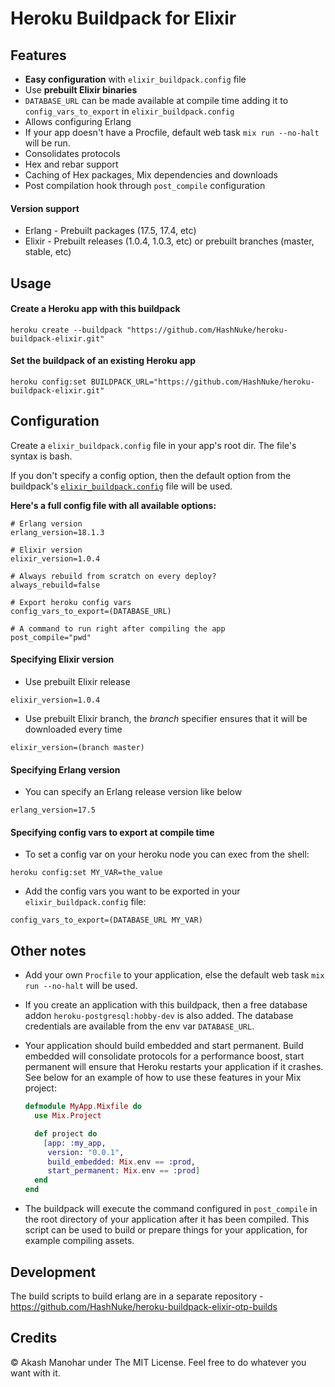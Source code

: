 # Heroku Buildpack for Elixir

## Features

* **Easy configuration** with `elixir_buildpack.config` file
* Use **prebuilt Elixir binaries**
* `DATABASE_URL` can be made available at compile time adding it to `config_vars_to_export` in `elixir_buildpack.config`
* Allows configuring Erlang
* If your app doesn't have a Procfile, default web task `mix run --no-halt` will be run.
* Consolidates protocols
* Hex and rebar support
* Caching of Hex packages, Mix dependencies and downloads
* Post compilation hook through `post_compile` configuration


#### Version support

* Erlang - Prebuilt packages (17.5, 17.4, etc)
* Elixir - Prebuilt releases (1.0.4, 1.0.3, etc) or prebuilt branches (master, stable, etc)


## Usage

#### Create a Heroku app with this buildpack

```
heroku create --buildpack "https://github.com/HashNuke/heroku-buildpack-elixir.git"
```

#### Set the buildpack of an existing Heroku app

```
heroku config:set BUILDPACK_URL="https://github.com/HashNuke/heroku-buildpack-elixir.git"
```

## Configuration

Create a `elixir_buildpack.config` file in your app's root dir. The file's syntax is bash.

If you don't specify a config option, then the default option from the buildpack's [`elixir_buildpack.config`](https://github.com/HashNuke/heroku-buildpack-elixir/blob/master/elixir_buildpack.config) file will be used.


__Here's a full config file with all available options:__

```
# Erlang version
erlang_version=18.1.3

# Elixir version
elixir_version=1.0.4

# Always rebuild from scratch on every deploy?
always_rebuild=false

# Export heroku config vars
config_vars_to_export=(DATABASE_URL)

# A command to run right after compiling the app
post_compile="pwd"
```


#### Specifying Elixir version

* Use prebuilt Elixir release

```
elixir_version=1.0.4
```

* Use prebuilt Elixir branch, the *branch* specifier ensures that it will be downloaded every time

```
elixir_version=(branch master)
```

#### Specifying Erlang version

* You can specify an Erlang release version like below

```
erlang_version=17.5
```

#### Specifying config vars to export at compile time

* To set a config var on your heroku node you can exec from the shell:

```
heroku config:set MY_VAR=the_value
```

* Add the config vars you want to be exported in your `elixir_buildpack.config` file:

```
config_vars_to_export=(DATABASE_URL MY_VAR)
```

## Other notes

* Add your own `Procfile` to your application, else the default web task `mix run --no-halt` will be used.

* If you create an application with this buildpack, then a free database addon `heroku-postgresql:hobby-dev` is also added. The database credentials are available from the env var `DATABASE_URL`.

* Your application should build embedded and start permanent. Build embedded will consolidate protocols for a performance boost, start permanent will ensure that Heroku restarts your application if it crashes. See below for an example of how to use these features in your Mix project:

  ```elixir
  defmodule MyApp.Mixfile do
    use Mix.Project

    def project do
      [app: :my_app,
       version: "0.0.1",
       build_embedded: Mix.env == :prod,
       start_permanent: Mix.env == :prod]
    end
  end
  ```

* The buildpack will execute the command configured in `post_compile` in the root directory of your application after it has been compiled. This script can be used to build or prepare things for your application, for example compiling assets.


## Development

The build scripts to build erlang are in a separate repository - <https://github.com/HashNuke/heroku-buildpack-elixir-otp-builds>


## Credits

&copy; Akash Manohar under The MIT License. Feel free to do whatever you want with it.
